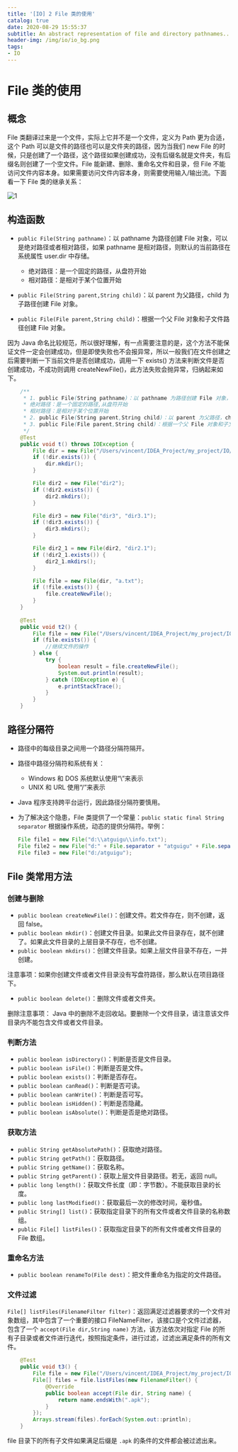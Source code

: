 ```yaml
---
title: '[IO] 2 File 类的使用'
catalog: true
date: 2020-08-29 15:55:37
subtitle: An abstract representation of file and directory pathnames...
header-img: /img/io/io_bg.png
tags:
- IO
---
```

# File 类的使用

## 概念
File 类翻译过来是一个文件，实际上它并不是一个文件，定义为 Path 更为合适，这个 Path 可以是文件的路径也可以是文件夹的路径，因为当我们 new File 的时候，只是创建了一个路径，这个路径如果创建成功，没有后缀名就是文件夹，有后缀名则创建了一个空文件。File 能新建、删除、重命名文件和目录，但 File 不能访问文件内容本身。如果需要访问文件内容本身，则需要使用输入/输出流。下面看一下 File 类的继承关系：

![1](1.png)


## 构造函数
- `public File(String pathname)`：以 pathname 为路径创建 File 对象，可以是绝对路径或者相对路径，如果 pathname 是相对路径，则默认的当前路径在系统属性 user.dir 中存储。
    - 绝对路径：是一个固定的路径，从盘符开始
    - 相对路径：是相对于某个位置开始

- `public File(String parent,String child)`：以 parent 为父路径，child 为子路径创建 File 对象。

- `public File(File parent,String child)`：根据一个父 File 对象和子文件路径创建 File 对象。

因为 Java 命名比较规范，所以很好理解，有一点需要注意的是，这个方法不能保证文件一定会创建成功，但是即使失败也不会报异常，所以一般我们在文件创建之后需要判断一下当前文件是否创建成功，调用一下 exists() 方法来判断文件是否创建成功，不成功则调用 createNewFile()，此方法失败会抛异常，归纳起来如下。
```java
    /**
     * 1. public File(String pathname)：以 pathname 为路径创建 File 对象，可以是绝对路径或者相对路径，如果 pathname 是相对路径，则默认的当前路径在系统属性 user.dir 中存储。
     * 绝对路径：是一个固定的路径,从盘符开始
     * 相对路径：是相对于某个位置开始
     * 2. public File(String parent,String child)：以 parent 为父路径，child 为子路径创建 File 对象。
     * 3. public File(File parent,String child)：根据一个父 File 对象和子文件路径创建 File 对象。
     */
    @Test
    public void t() throws IOException {
        File dir = new File("/Users/vincent/IDEA_Project/my_project/IO/dir");
        if (!dir.exists()) {
            dir.mkdir();
        }

        File dir2 = new File("dir2");
        if (!dir2.exists()) {
            dir2.mkdirs();
        }

        File dir3 = new File("dir3", "dir3.1");
        if (!dir3.exists()) {
            dir3.mkdirs();
        }

        File dir2_1 = new File(dir2, "dir2.1");
        if (!dir2_1.exists()) {
            dir2_1.mkdirs();
        }

        File file = new File(dir, "a.txt");
        if (!file.exists()) {
            file.createNewFile();
        }
    }
    
    @Test
    public void t2() {
        File file = new File("/Users/vincent/IDEA_Project/my_project/IO", "a.txt");
        if (file.exists()) {
            //继续文件的操作
        } else {
            try {
                boolean result = file.createNewFile();
                System.out.println(result);
            } catch (IOException e) {
                e.printStackTrace();
            }
        }
    }
```

## 路径分隔符
- 路径中的每级目录之间用一个路径分隔符隔开。

- 路径中路径分隔符和系统有关：
    - Windows 和 DOS 系统默认使用“\”来表示
    - UNIX 和 URL 使用“/”来表示

- Java 程序支持跨平台运行，因此路径分隔符要慎用。

- 为了解决这个隐患，File 类提供了一个常量：`public static final String separator` 根据操作系统，动态的提供分隔符。举例：
    ```java
    File file1 = new File("d:\\atguigu\\info.txt");
    File file2 = new File("d:" + File.separator + "atguigu" + File.separator + "info.txt");
    File file3 = new File("d:/atguigu");
    ```

## File 类常用方法
### 创建与删除
- `public boolean createNewFile()`：创建文件。若文件存在，则不创建，返回 false。
- `public boolean mkdir()`：创建文件目录。如果此文件目录存在，就不创建了。如果此文件目录的上层目录不存在，也不创建。
- `public boolean mkdirs()`：创建文件目录。如果上层文件目录不存在，一并创建。

注意事项：如果你创建文件或者文件目录没有写盘符路径，那么默认在项目路径下。

- `public boolean delete()`：删除文件或者文件夹。

删除注意事项： Java 中的删除不走回收站。要删除一个文件目录，请注意该文件目录内不能包含文件或者文件目录。

### 判断方法
- `public boolean isDirectory()`：判断是否是文件目录。
- `public boolean isFile()`：判断是否是文件。
- `public boolean exists()`：判断是否存在。
- `public boolean canRead()`：判断是否可读。
- `public boolean canWrite()`：判断是否可写。
- `public boolean isHidden()`：判断是否隐藏。
- `public boolean isAbsolute()`：判断是否是绝对路径。

### 获取方法
- `public String getAbsolutePath()`：获取绝对路径。
- `public String getPath()`：获取路径。
- `public String getName()`：获取名称。
- `public String getParent()`：获取上层文件目录路径。若无，返回 null。
- `public long length()`：获取文件长度（即：字节数）。不能获取目录的长度。
- `public long lastModified()`：获取最后一次的修改时间，毫秒值。
- `public String[] list()`：获取指定目录下的所有文件或者文件目录的名称数组。
- `public File[] listFiles()`：获取指定目录下的所有文件或者文件目录的 File 数组。

### 重命名方法
- `public boolean renameTo(File dest)`：把文件重命名为指定的文件路径。

### 文件过滤
`File[] listFiles(FilenameFilter filter)`：返回满足过滤器要求的一个文件对象数组，其中包含了一个重要的接口 FileNameFilter，该接口是个文件过滤器，包含了一个 `accept(File dir,String name)` 方法，该方法依次对指定 File 的所有子目录或者文件进行迭代，按照指定条件，进行过滤，过滤出满足条件的所有文件。
```java
    @Test
    public void t3() {
        File file = new File("/Users/vincent/IDEA_Project/my_project/IO");
        File[] files = file.listFiles(new FilenameFilter() {
            @Override
            public boolean accept(File dir, String name) {
                return name.endsWith(".apk");
            }
        });
        Arrays.stream(files).forEach(System.out::println);
    }
```

file 目录下的所有子文件如果满足后缀是 `.apk` 的条件的文件都会被过滤出来。









